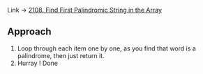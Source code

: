Link -> [2108. Find First Palindromic String in the Array](https://leetcode.com/problems/find-first-palindromic-string-in-the-array/description/)

## Approach
1. Loop through each item one by one, as you find that word is a palindrome, then just return it.
2. Hurray ! Done